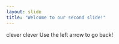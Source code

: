 ```yaml
---
layout: slide
title: "Welcome to our second slide!"
---
```

clever clever
Use the left arrow to go back!
